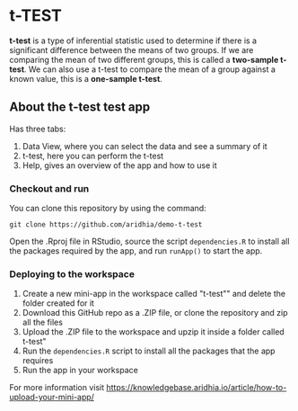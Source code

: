 # t-TEST

**t-test** is a type of inferential statistic used to determine if there is a significant difference between the means of two groups.
If we are comparing the mean of two different groups, this is called a **two-sample t-test**. 
We can also use a t-test to compare the mean of a group against a known value, this is a **one-sample t-test**.


## About the t-test test app

Has three tabs:
1. Data View, where you can select the data and see a summary of it
2. t-test, here you can perform the t-test
3. Help, gives an overview of the app and how to use it

### Checkout and run

You can clone this repository by using the command:

```
git clone https://github.com/aridhia/demo-t-test
```

Open the .Rproj file in RStudio, source the script `dependencies.R` to install all the packages required by the app, and run `runApp()` to start the app.

### Deploying to the workspace

1. Create a new mini-app in the workspace called "t-test"" and delete the folder created for it
2. Download this GitHub repo as a .ZIP file, or clone the repository and zip all the files
3. Upload the .ZIP file to the workspace and upzip it inside a folder called t-test"
4. Run the `dependencies.R` script to install all the packages that the app requires
5. Run the app in your workspace

For more information visit https://knowledgebase.aridhia.io/article/how-to-upload-your-mini-app/
